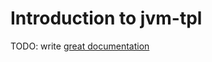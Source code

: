 # Introduction to jvm-tpl

TODO: write [great documentation](http://jacobian.org/writing/great-documentation/what-to-write/)
